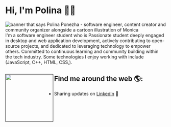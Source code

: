 # Hi, I'm Polina 👋🌸

<img src=" " alt="banner that says Polina Ponezha - software engineer, content creator and community organizer alongside a cartoon illustration of Monica">
I'm a software engineer student who is Passionate student deeply engaged in desktop and web application development, actively contributing to open-source projects, and dedicated to leveraging technology to empower others. Committed to continuous learning and community building within the tech industry. Some technologies I enjoy working with include (JavaScript, C++, HTML, CSS,).

## Find me around the web 🌎: <a href=""><img align="left" width="150" height="150" src=""></a>
- Sharing updates on <a href="[https://www.linkedin.com/in/monicampowell/](https://www.linkedin.com/in/polina-ponezha-a11284266/)">LinkedIn</a> 💼
